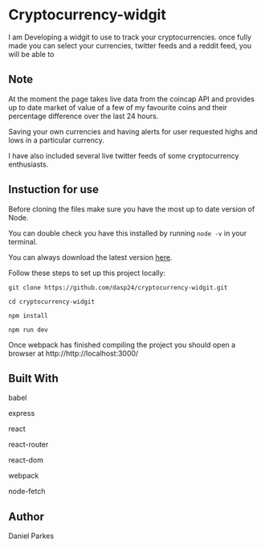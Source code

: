 # Cryptocurrency-widgit

I am Developing a widgit to use to track your cryptocurrencies. once fully made you can select your currencies, twitter feeds and a reddit feed, you will be able to 

## Note

At the moment the page takes live data from the coincap API and provides up to date market of value of a few of my favourite coins and their percentage difference over the last 24 hours.

Saving your own currencies and having alerts for user requested highs and lows in a particular currency.

I have also included several live twitter feeds of some cryptocurrency enthusiasts. 


## Instuction for use

Before cloning the files make sure you have the most up to date version of Node.

You can double check you have this installed by running ``node -v`` in your terminal.

You can always download the latest version <a href="https://nodejs.org/en/download/">here</a>.

Follow these steps to set up this project locally:

`git clone https://github.com/dasp24/cryptocurrency-widgit.git`

`cd cryptocurrency-widgit`

`npm install`

`npm run dev`

Once webpack has finished compiling the project you should open a browser at http://http://localhost:3000/

## Built With
babel

express

react

react-router

react-dom

webpack

node-fetch

## Author
Daniel Parkes